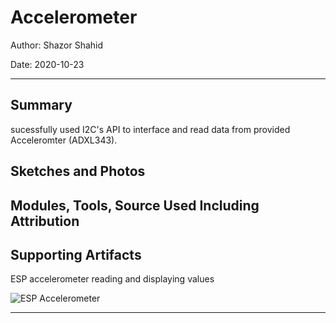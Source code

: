 # Accelerometer

Author: Shazor Shahid

Date: 2020-10-23

-----

## Summary

sucessfully used I2C's API to interface and read data from provided Acceleromter (ADXL343).

## Sketches and Photos

## Modules, Tools, Source Used Including Attribution

## Supporting Artifacts

ESP accelerometer reading and displaying values

![ESP Accelerometer](./images/q3_s23_accelerometer.PNG)

-----
